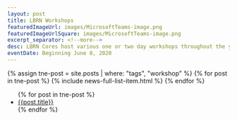 ```yaml
---
layout: post
title: LBRN Workshops
featuredImageUrl: images/MicrosoftTeams-image.png
featuredImageUrlSquare: images/MicrosoftTeams-image.png
excerpt_separator: <!--more-->
desc: LBRN Cores host various one or two day workshops throughout the year where researchers, faculty, graduate and undergraduate students are invited to attend. Topics range from computational bioinformatics to protein purification, etc.
eventDate: Beginning June 8, 2020
---
```


<section class="news tne" id="newsContainer">
<!-- add limit: 2 to the 2nd tne post if needed -->
{% assign tne-post = site.posts | where: "tags", "workshop" %}
  {% for post in tne-post %}
    {% include news-full-list-item.html %}
  {% endfor %}

</section>
<aside id="newsSidebar" class="tne">
  <ul>
    {% for post in tne-post %}
      <a href="#{{post.date}}"><li>{{post.title}}</li></a>
    {% endfor %}
  </ul>
</aside>
